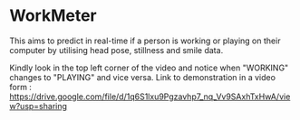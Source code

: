 # WorkMeter

This aims to predict in real-time if a person is working or playing on their computer by utilising head pose, stillness and smile data.

Kindly look in the top left corner of the video and notice when "WORKING" changes to "PLAYING" and vice versa.
Link to demonstration in a video form : https://drive.google.com/file/d/1q6S1lxu9Pgzavhp7_nq_Vv9SAxhTxHwA/view?usp=sharing
